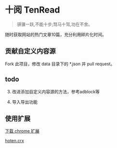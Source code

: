 # 十阅 TenRead 

> 骐骥一跃,不能十步;驽马十驾,功在不舍。

随时获取网站的热门文章10篇，充分利用碎片化时间。

## 贡献自定义内容源

Fork 此项目，修改 data 目录下的 *.json 并 pull request。

## todo

3. 改进添加自定义内容源的方法，参考adblock等

4. 导入导出功能

## 使用扩展

[下载 chrome 扩展](https://chrome.google.com/webstore/detail/%E5%8D%81%E9%98%85/bpnpkcfhagdgccpikdkldbnngifepibc)

[hoten.crx](http://wtser.u.qiniudn.com/hoten.crx) 

